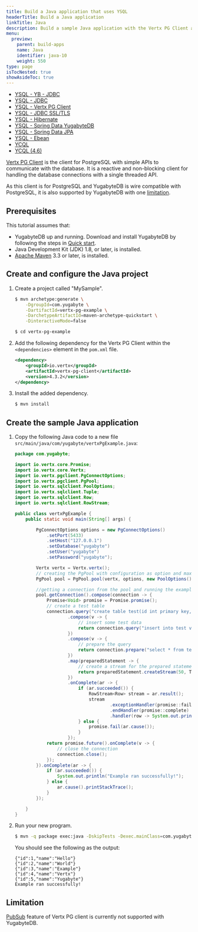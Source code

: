 ```yaml
---
title: Build a Java application that uses YSQL
headerTitle: Build a Java application
linkTitle: Java
description: Build a sample Java application with the Vertx PG Client and use the YSQL API to connect to and interact with YugabyteDB.
menu:
  preview:
    parent: build-apps
    name: Java
    identifier: java-10
    weight: 550
type: page
isTocNested: true
showAsideToc: true
---
```


<ul class="nav nav-tabs-alt nav-tabs-yb">
  <li >
    <a href="../ysql-yb-jdbc/" class="nav-link">
      <i class="icon-postgres" aria-hidden="true"></i>
      YSQL - YB - JDBC
    </a>
  </li>
  <li >
    <a href="../ysql-jdbc/" class="nav-link">
      <i class="icon-postgres" aria-hidden="true"></i>
      YSQL - JDBC
    </a>
  </li>
  <li >
    <a href="../ysql-vertx-pg-client/" class="nav-link active">
      <i class="icon-postgres" aria-hidden="true"></i>
      YSQL - Vertx PG Client
    </a>
  </li>
  <li >
    <a href="../ysql-jdbc-ssl/" class="nav-link">
      <i class="icon-postgres" aria-hidden="true"></i>
      YSQL - JDBC SSL/TLS
    </a>
  </li>
  <li >
    <a href="../ysql-hibernate/" class="nav-link">
      <i class="icon-postgres" aria-hidden="true"></i>
      YSQL - Hibernate
    </a>
  </li>
  <li >
    <a href="../ysql-sdyb/" class="nav-link">
      <i class="icon-postgres" aria-hidden="true"></i>
      YSQL - Spring Data YugabyteDB
    </a>
  </li>
  <li >
    <a href="../ysql-spring-data/" class="nav-link">
      <i class="icon-postgres" aria-hidden="true"></i>
      YSQL - Spring Data JPA
    </a>
  </li>
  <li>
    <a href="../ysql-ebean/" class="nav-link">
      <i class="icon-postgres" aria-hidden="true"></i>
      YSQL - Ebean
    </a>
  </li>
  <li>
    <a href="../ycql/" class="nav-link">
      <i class="icon-cassandra" aria-hidden="true"></i>
      YCQL
    </a>
  </li>
  <li>
    <a href="../ycql-4.6/" class="nav-link">
      <i class="icon-cassandra" aria-hidden="true"></i>
      YCQL (4.6)
    </a>
  </li>
</ul>

[Vertx PG Client](https://vertx.io/docs/vertx-pg-client/java/) is the client for PostgreSQL with simple APIs to communicate with the database. It is a reactive and non-blocking client for handling the database connections with a single threaded API.

As this client is for PostgreSQL and YugabyteDB is wire compatible with PostgreSQL, it is also supported by YugabyteDB with one [limitation](#limitation).

## Prerequisites

This tutorial assumes that:

- YugabyteDB up and running. Download and install YugabyteDB by following the steps in [Quick start](../../../../quick-start/).
- Java Development Kit (JDK) 1.8, or later, is installed. 
- [Apache Maven](https://maven.apache.org/index.html) 3.3 or later, is installed.

## Create and configure the Java project

1. Create a project called "MySample".

    ```sh
    $ mvn archetype:generate \
        -DgroupId=com.yugabyte \
        -DartifactId=vertx-pg-example \
        -DarchetypeArtifactId=maven-archetype-quickstart \
        -DinteractiveMode=false

    $ cd vertx-pg-example
    ```

1. Add the following dependency for the Vertx PG Client within the `<dependencies>` element in the `pom.xml` file.

    ```xml
    <dependency>
        <groupId>io.vertx</groupId>
        <artifactId>vertx-pg-client</artifactId>
        <version>4.3.2</version>
    </dependency>
    ```

1. Install the added dependency.

    ```sh
    $ mvn install
    ```

## Create the sample Java application

1. Copy the following Java code to a new file `src/main/java/com/yugabyte/vertxPgExample.java`:

    ```java
    package com.yugabyte;

    import io.vertx.core.Promise;
    import io.vertx.core.Vertx;
    import io.vertx.pgclient.PgConnectOptions;
    import io.vertx.pgclient.PgPool;
    import io.vertx.sqlclient.PoolOptions;
    import io.vertx.sqlclient.Tuple;
    import io.vertx.sqlclient.Row;
    import io.vertx.sqlclient.RowStream;

    public class vertxPgExample {
        public static void main(String[] args) {

            PgConnectOptions options = new PgConnectOptions()
                .setPort(5433)
                .setHost("127.0.0.1")
                .setDatabase("yugabyte")
                .setUser("yugabyte")
                .setPassword("yugabyte");

            Vertx vertx = Vertx.vertx();
            // creating the PgPool with configuration as option and maxsize 10.
            PgPool pool = PgPool.pool(vertx, options, new PoolOptions().setMaxSize(10));

            //getting a connection from the pool and running the example on that
            pool.getConnection().compose(connection -> {
                Promise<Void> promise = Promise.promise();
                // create a test table
                connection.query("create table test(id int primary key, name text)").execute()
                        .compose(v -> {
                            // insert some test data
                            return connection.query("insert into test values (1, 'Hello'), (2, 'World'), (3,'Example'), (4, 'Vertx'), (5, 'Yugabyte')").execute();
                        })
                        .compose(v -> {
                            // prepare the query
                            return connection.prepare("select * from test order by id");
                        })
                        .map(preparedStatement -> {
                            // create a stream for the prepared statement
                            return preparedStatement.createStream(50, Tuple.tuple());
                        })
                        .onComplete(ar -> {
                            if (ar.succeeded()) {
                                RowStream<Row> stream = ar.result();
                                stream
                                        .exceptionHandler(promise::fail)
                                        .endHandler(promise::complete)
                                        .handler(row -> System.out.println(row.toJson())); // Printing each row as JSON
                            } else {
                                promise.fail(ar.cause());
                            }
                        });
                return promise.future().onComplete(v -> {
                    // close the connection
                    connection.close();
                });
            }).onComplete(ar -> {
                if (ar.succeeded()) {
                    System.out.println("Example ran successfully!");
                } else {
                    ar.cause().printStackTrace();
                }
            });

        }
    }
    ```

1. Run your new program.

    ```sh
    $ mvn -q package exec:java -DskipTests -Dexec.mainClass=com.yugabyte.vertxPgExample
    ```

    You should see the following as the output:

    ```output
    {"id":1,"name":"Hello"}
    {"id":2,"name":"World"}
    {"id":3,"name":"Example"}
    {"id":4,"name":"Vertx"}
    {"id":5,"name":"Yugabyte"}
    Example ran successfully!
    ```
## Limitation

[PubSub](https://vertx.io/docs/vertx-pg-client/java/#_pubsub) feature of Vertx PG client is currently not supported with YugabyteDB.
